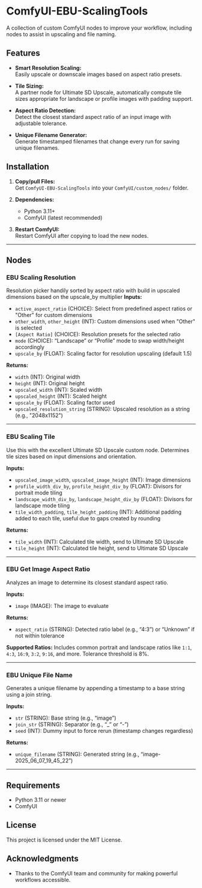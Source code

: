 # ComfyUI-EBU-ScalingTools

A collection of custom ComfyUI nodes to improve your workflow, including nodes to assist in upscaling and file naming.

## Features

- **Smart Resolution Scaling:**  
  Easily upscale or downscale images based on aspect ratio presets.

- **Tile Sizing:**  
  A partner node for Ultimate SD Upscale, automatically compute tile sizes appropriate for landscape or profile images with padding support.

- **Aspect Ratio Detection:**  
  Detect the closest standard aspect ratio of an input image with adjustable tolerance.

- **Unique Filename Generator:**  
  Generate timestamped filenames that change every run for saving unique filenames.

## Installation

1. **Copy/pull Files:**  
   Get `ComfyUI-EBU-ScalingTools` into your `ComfyUI/custom_nodes/` folder.

2. **Dependencies:**  
   - Python 3.11+  
   - ComfyUI (latest recommended)

3. **Restart ComfyUI:**  
   Restart ComfyUI after copying to load the new nodes.

---

## Nodes

### EBU Scaling Resolution

Resolution picker handily sorted by aspect ratio with build in upscaled dimensions based on the upscale_by multiplier
**Inputs:**
- `active_aspect_ratio` (CHOICE): Select from predefined aspect ratios or "Other" for custom dimensions
- `other_width`, `other_height` (INT): Custom dimensions used when "Other" is selected
- `[Aspect Ratio]` (CHOICE): Resolution presets for the selected ratio
- `mode` (CHOICE): “Landscape” or “Profile” mode to swap width/height accordingly
- `upscale_by` (FLOAT): Scaling factor for resolution upscaling (default 1.5)

**Returns:**
- `width` (INT): Original width  
- `height` (INT): Original height  
- `upscaled_width` (INT): Scaled width  
- `upscaled_height` (INT): Scaled height  
- `upscale_by` (FLOAT): Scaling factor used  
- `upscaled_resolution_string` (STRING): Upscaled resolution as a string (e.g., "2048x1152")

---

### EBU Scaling Tile

Use this with the excellent Ultimate SD Upscale custom node. Determines tile sizes based on input dimensions and orientation.

**Inputs:**
- `upscaled_image_width`, `upscaled_image_height` (INT): Image dimensions
- `profile_width_div_by`, `profile_height_div_by` (FLOAT): Divisors for portrait mode tiling
- `landscape_width_div_by`, `landscape_height_div_by` (FLOAT): Divisors for landscape mode tiling
- `tile_width_padding`, `tile_height_padding` (INT): Additional padding added to each tile, useful due to gaps created by rounding

**Returns:**
- `tile_width` (INT): Calculated tile width, send to Ultimate SD Upscale  
- `tile_height` (INT): Calculated tile height, send to Ultimate SD Upscale

---

### EBU Get Image Aspect Ratio

Analyzes an image to determine its closest standard aspect ratio.

**Inputs:**
- `image` (IMAGE): The image to evaluate

**Returns:**
- `aspect_ratio` (STRING): Detected ratio label (e.g., “4:3”) or “Unknown” if not within tolerance

**Supported Ratios:**
Includes common portrait and landscape ratios like `1:1`, `4:3`, `16:9`, `3:2`, `9:16`, and more. Tolerance threshold is 8%.

---

### EBU Unique File Name

Generates a unique filename by appending a timestamp to a base string using a join string.

**Inputs:**
- `str` (STRING): Base string (e.g., “image”)  
- `join_str` (STRING): Separator (e.g., “_” or “-”)  
- `seed` (INT): Dummy input to force rerun (timestamp changes regardless)

**Returns:**
- `unique_filename` (STRING): Generated string (e.g., “image-2025_06_07_19_45_22”)

---

## Requirements

- Python 3.11 or newer  
- ComfyUI

## License

This project is licensed under the MIT License.

## Acknowledgments

- Thanks to the ComfyUI team and community for making powerful workflows accessible.
